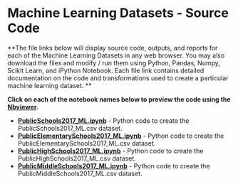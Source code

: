 # Machine Learning Datasets - Source Code
**The file links below will display source code, outputs, and reports for each of the Machine Learning Datasets in any web browser.  You may also download the files and modify / run them using Python, Pandas, Numpy, Scikit Learn, and iPython Notebook.  Each file link contains detailed documentation on the code and transformations used to create a particular machine learning dataset. **      

**Click on each of the notebook names below to preview the code using the [Nbviewer](nbviewer.jupyter.org).**

* [**PublicSchools2017_ML.ipynb**](http://nbviewer.jupyter.org/github/jakemdrew/EducationDataNC/blob/master/2017/Machine%20Learning%20Datasets/Source%20Code/PublicSchools2017_ML.ipynb) - Python code to create the PublicSchools2017_ML.csv dataset. 
* [**PublicElementarySchools2017_ML.ipynb**](http://nbviewer.jupyter.org/github/jakemdrew/EducationDataNC/blob/master/2017/Machine%20Learning%20Datasets/Source%20Code/PublicElementarySchools2017_ML.ipynb) - Python code to create the PublicElementarySchools2017_ML.csv dataset.  
* [**PublicHighSchools2017_ML.ipynb**](http://nbviewer.jupyter.org/github/jakemdrew/EducationDataNC/blob/master/2017/Machine%20Learning%20Datasets/Source%20Code/PublicHighSchools2017_ML.ipynb) - Python code to create the PublicHighSchools2017_ML.csv dataset. 
* [**PublicMiddleSchools2017_ML.ipynb**](http://nbviewer.jupyter.org/github/jakemdrew/EducationDataNC/blob/master/2017/Machine%20Learning%20Datasets/Source%20Code/PublicMiddleSchools2017_ML.ipynb) - Python code to create the PublicMiddleSchools2017_ML.csv dataset. 
